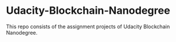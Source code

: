 # Udacity-Blockchain-Nanodegree
This repo consists of the assignment projects of Udacity Blockchain Nanodegree.
